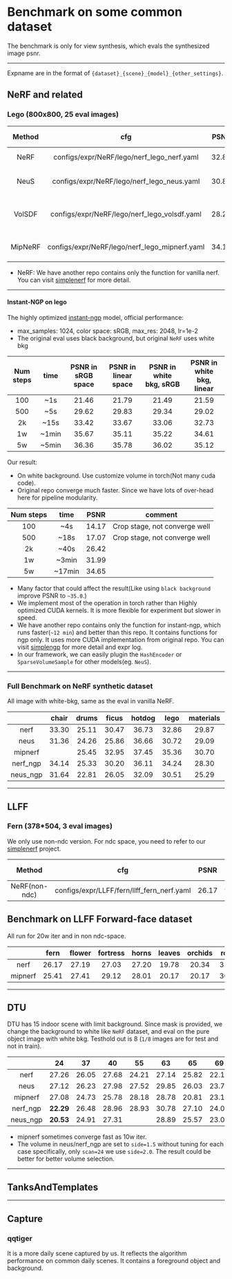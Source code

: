 # Benchmark on some common dataset

The benchmark is only for view synthesis, which evals the synthesized image psnr.

-----------------------------------------------------------------------
Expname are in the format of `{dataset}_{scene}_{model}_{other_settings}`.


## NeRF and related
### Lego  (800x800, 25 eval images)

| Method |        cfg         | PSNR |    Official repo   |    Official PSNR     | paper PSNR  | Others |
|:------:|:------------------:|:----:|:------------------:|:--------------------:|:-----------:|:-------|
|  NeRF  |configs/expr/NeRF/lego/nerf_lego_nerf.yaml|32.86|https://github.com/yenchenlin/nerf-pytorch|32.3|32.54|  |
|  NeuS  |configs/expr/NeRF/lego/nerf_lego_neus.yaml|30.81|https://github.com/Totoro97/NeuS| 31.12 |  NA |embed_pts=10 following official repo|
| VolSDF |configs/expr/NeRF/lego/nerf_lego_volsdf.yaml|28.25| https://github.com/lioryariv/volsdf | 20.77 |NA| Official repo not converge well on lego scene  |
|MipNeRF |configs/expr/NeRF/lego/nerf_lego_mipnerf.yaml|34.19| https://github.com/google/mipnerf | NA |35.74| TODO: Not fully match up yet|

* NeRF: We have another repo contains only the function for vanilla nerf. You can visit [simplenerf](https://github.com/TencentARC/simplenerf) for more detail.

-----------------------------------------------------------------------

#### Instant-NGP on lego
The highly optimized [instant-ngp](https://github.com/NVlabs/instant-ngp) model, official performance:
- max_samples: 1024, color space: sRGB, max_res: 2048, lr=1e-2
- The original eval uses black background, but original `NeRF` uses white bkg

| Num steps | time | PSNR in sRGB space | PSNR in linear space| PSNR in white bkg, sRGB | PSNR in white bkg, linear |
|:---------:|:----:|:--------------------:|:-----------------:|:-----------------:|:-----------------:|
| 100 | ~1s | 21.46 | 21.79 | 21.49 | 21.59 |
| 500 | ~5s | 29.62 | 29.83 | 29.34 | 29.02 |
| 2k  | ~15s| 33.42 | 33.67 | 33.06 | 32.73 |
| 1w  |~1min| 35.67 | 35.11 | 35.22 | 34.61 |
| 5w  |~5min| 36.36 | 35.78 | 36.02 | 35.12 |

Our result:
- On white background. Use customize volume in torch(Not many cuda code).
- Original repo converge much faster. Since we have lots of over-head here for pipeline modularity.

| Num steps | time | PSNR | comment   |
|:---------:|:----:|:----:|:---------:|
| 100 | ~4s  | 14.17 | Crop stage, not converge well|
| 500 | ~18s | 17.07 | Crop stage, not converge  well|
| 2k  | ~40s | 26.42 |  |
| 1w  | ~3min| 31.99 |  |
| 5w  | ~17min  | 34.65 | |

* Many factor that could affect the result(Like using `black background` improve PSNR to `~35.0`.)
* We implement most of the operation in torch rather than Highly optimized CUDA kernels. It is more flexible for experiment but slower in speed.
* We have another repo contains only the function for instant-ngp, which runs faster(`~12 min`) and better than this repo. It contains functions for ngp only.
It uses more CUDA implementation from original repo. You can visit [simplengp](https://github.com/TencentARC/simplengp) for more detail and expr log.
* In our framework, we can easily plugin the `HashEncoder` or `SparseVolumeSample` for other models(eg. `NeuS`).

-----------------------------------------------------------------------
### Full Benchmark on NeRF synthetic dataset

All image with white-bkg, same as the eval in vanilla NeRF.

|          |   chair    |   drums    |   ficus    |   hotdog   |   lego     | materials  |    mic     |   ship     |   avg  |
|:--------:|:----------:|:----------:|:----------:|:----------:|:----------:|:----------:|:----------:|:----------:|:------:|
|nerf     |   33.30    |   25.11    |   30.47    |   36.73    |   32.86    |   29.87    |   **29.75**    |   28.70    |  |
|neus     |   31.36    |   24.26    |   25.86    |   36.66    |   30.72    |   29.09    |   30.50    |   26.41    | 29.358 |
|mipnerf  |            |   25.45    |   32.95    |   37.45    |   35.36    |   30.70    |   34.84    |   29.83    |  |
|nerf_ngp |   34.14    |   25.33    |   30.20    |   36.11    |   34.24    |   28.30    |   34.90    |   28.19    | 31.426 |
|neus_ngp |   31.64    |   22.81    |   26.05    |   32.09    |   30.51    |   25.29    |   27.54    |   24.19    | 27.515 |



-----------------------------------------------------------------------

## LLFF
### Fern  (378*504, 3 eval images)
We only use non-ndc version. For ndc space, you need to refer to our [simplenerf](https://github.com/TencentARC/simplenerf) project.

| Method |        cfg         | PSNR |    Official repo   |    Official PSNR     | paper PSNR  |
|:------:|:------------------:|:----:|:------------------:|:--------------------:|:-----------:|
|NeRF(non-ndc)|configs/expr/LLFF/fern/llff_fern_nerf.yaml|26.17|https://github.com/yenchenlin/nerf-pytorch|26.29(non-ndc)|NA|


## Benchmark on LLFF Forward-face dataset
All run for 20w iter and in non ndc-space.

|          |    fern    |   flower   |  fortress  |   horns    |   leaves   |  orchids   |    room    |   trex     |   avg  |
|:--------:|:----------:|:----------:|:----------:|:----------:|:----------:|:----------:|:----------:|:----------:|:------:|
|nerf      |   26.17    |   27.19    |   27.03    |   27.20    |   19.78    |   20.34    |   31.82    |   26.38    | 25.822 |
|mipnerf   |   25.41    |   27.41    |   29.12    |   28.01    |   20.17    |   20.17    |   30.63    |   26.40    | 25.915 |




-----------------------------------------------------------------------

## DTU
DTU has 15 indoor scene with limit background. Since mask is provided, we change the background to white like `NeRF` dataset,
and eval on the pure object image with white bkg. Testhold out is 8 (`1/8` images are for test and not in train).

|         |   24  |   37  |   40  |   55  |   63  |   65  |   69  |   83  |   97  |  105  |  106  |  110  |  114  |  118  |  122  |  avg |
|:-------:|:-----:|:-----:|:-----:|:-----:|:-----:|:-----:|:-----:|:-----:|:-----:|:-----:|:-----:|:-----:|:-----:|:-----:|:-----:|:----:|
|nerf     | 27.26 | 26.05 | 27.68 | 24.21 | 27.14 | 25.82 | 22.16 | 28.13 | 25.30 | 28.28 | 23.12 | 26.79 | 27.73 | 26.88 | 28.52 |
|neus     | 27.12 | 26.23 | 27.98 | 27.52 | 29.85 | 26.03 | 23.75 | 26.78 | 25.79 | 28.48 | 23.38 | 26.48 | 27.70 | 24.74 | 30.72 |
|mipnerf  | 27.08 | 24.73 | 25.78 | 28.18 | 28.78 | 20.81 | 23.11 | 28.30 | 26.17 | 28.93 | 22.99 | 27.23 | 27.25 | 27.29 |       |
|nerf_ngp | **22.29** | 26.48 | 28.96 | 28.93 | 30.78 | 27.10 | 24.01 | 30.41 | 26.21 | 30.15 | 24.55 | 28.32 | 28.69 | 27.77 | 32.54 |
|neus_ngp | **20.53** | 24.91 | 27.31 |       | 28.89 | 25.57 | 23.04 | 26.51 | 24.84 | 27.92 | 22.48 | 25.20 | 27.56 | 24.28 | 30.56 |

* mipnerf sometimes converge fast as 10w iter.
* The volume in neus/nerf_ngp are set to `side=1.5` without tuning for each case specifically, only `scan=24` we use `side=2.0`.
The result could be better for better volume selection.

-----------------------------------------------------------------------

## TanksAndTemplates


-----------------------------------------------------------------------

## Capture
### qqtiger
It is a more daily scene captured by us. It reflects the algorithm performance on common daily scenes.
It contains a foreground object and background.
